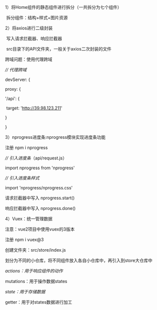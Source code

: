 1）将Home组件的静态组件进行拆分（一共拆分为七个组件）

​     拆分组件：结构+样式+图片资源

2）将axios进行二级封装

​    写入请求拦截器、响应拦截器

​    src目录下的API文件夹，一般关于axios二次封装的文件

跨域问题：使用代理跨域

 *// 代理跨域*

 devServer: {

  proxy: {

   '/api': {

​    target: 'http://39.98.123.211'

   }

  }

3）nprogress进度条:nprogress模块实现进度条功能

注册 npm i nprogress

*//  引入进度条*（api/request.js）

import nprogress from 'nprogress'

*// 引入进度条样式*

import 'nprogress/nprogress.css'

请求拦截器中写入    nprogress.start()

响应拦截器中写入     nprogress.done()

4）Vuex：统一管理数据

注意：vue2项目中使用vuex的3版本

注册 npm i vuex@3

创建文件夹：src/store/index.js

划分为不同的小仓库，将不同组件放入各自小仓库中，再引入到store大仓库中

*actions：用于响应组件的动作*

mutations：用于操作数据states

*state：用于存储数据*

getter：用于对states数据进行加工


